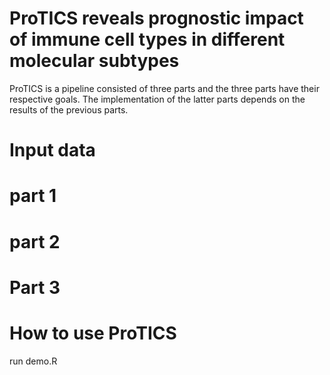# ProTICS reveals prognostic impact of immune cell types in different molecular subtypes

ProTICS is a pipeline consisted of three parts and the three parts have their respective goals. 
The implementation of the latter parts depends on the results of the previous parts.


# Input data 

# part 1

# part 2

# Part 3

# How to use ProTICS
run demo.R
